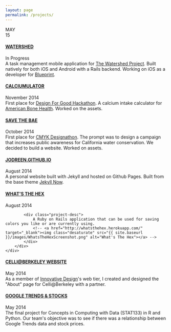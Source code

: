 ```yaml
---
layout: page
permalink: /projects/
---
```

<div class="section-container">
    <div class="project-square only-project-card">
    </div>
    <div class="date">
        <div class="month-name">
            MAY
        </div>
        <div class="year-num">
            15
        </div>
    </div>
    <div class="fourteen nov"></div>
    <section>
        <div class="month-page">
            <div class="project-square project-card">
                <div class="project-title">
                    <h4><a href="http://github.com/calblueprint/watershed">WATERSHED</a></h4>
                    <div class="project-date">
                        In Progress
                    </div>
                </div>
                <div class="project-desc">
                    A task management mobile application for <a href="http://www.thewatershedproject.org/home.php" target="_blank">The Watershed Project</a>. Built natively for both iOS and Android with a Rails backend. Working on iOS as a developer for <a href="http://bptech.berkeley.edu/" target="_blank">Blueprint</a>.
                </div>
            </div>
        </div>
    </section>
    <div class="oct"></div>
    <section>
        <div class="month-page">
            <div class="project-square project-card">
                <div class="project-title">
                    <h4><a href="https://calciumulator.herokuapp.com/">CALCIUMULATOR</a></h4>
                    <div class="project-date">
                        November 2014
                    </div>
                </div>
                <div class="project-desc">
                    First place for <a href="http://bptech.berkeley.edu/hackathon" target="_blank">Design For Good Hackathon</a>. A calcium intake calculator for <a href="http://www.americanbonehealth.org/" target="_blank">American Bone Health</a>. Worked on the assets.
                    <!-- <a href="http://calciumulator.herokuapp.com/" target="_blank"><img class="desaturate" src="{{ site.baseurl }}/images/Calciumulator.png" alt="Calciumulator"></a> -->
                </div>
            </div>
        </div>
    </section>
    <section>
     <div class="aug"></div>
     <div class="month-page">
        <div class="project-square project-card">
            <div class="project-title">
                <h4><a href="http://savethebae.herokuapp.com/">SAVE THE BAE</a></h4>
                <div class="project-date">
                    October 2014
                </div>
            </div>
            <div class="project-desc">
                First place for <a href="http://cmyk.innovativedesign.club/" target="_blank">CMYK Designathon</a>. The prompt was to design a campaign that increases public awareness for California water conservation. We decided to build a website. Worked on assets.
                <!-- <a href="http://savethebae.herokuapp.com/" target="_blank"><img class="desaturate" src="{{ site.baseurl }}/images/SaveTheBae.png" alt="Save The Bae"></a> -->
            </div>
        </div>
    </div>
</section>
<section>
    <div class="month-page">
        <div class="project-square project-card">
            <div class="project-title">
                <h4><a href="http://jodreen.github.io">JODREEN.GITHUB.IO</a></h4>
                <div class="project-date">
                    August 2014
                </div>
            </div>
            <div class="project-desc">
                A personal website built with Jekyll and hosted on Github Pages. Built from the base theme <a href="https://github.com/barryclark/jekyll-now" target="_blank">Jekyll Now</a>.
            </div>
        </div>
    </div>
</section>
<section>
    <div class="may"></div>
    <div class="month-page">
        <div class="project-square project-card">
            <div class="project-title">
                <h4><a href="http://whatsthehex.herokuapp.com" target="_blank">WHAT'S THE HEX</a></h4>
                <div class="project-date">
                    August 2014
                </div>
            </div>

            <div class="project-desc">
                A Ruby on Rails application that can be used for saving colors you like or are currently using.
                <!-- <a href="http://whatsthehex.herokuapp.com/" target="_blank"><img class="desaturate" src="{{ site.baseurl }}/images/WhatsTheHexScreenshot.png" alt="What's The Hex"></a> -->
            </div>
        </div>
    </div>
</section>
<section>
    <div class="month-page">
        <div  class="project-square project-card">
            <div class="project-title">
                <h4><a href="http://celli-berkeley.herokuapp.com/" target="_blank">CELLI@BERKELEY WEBSITE</a>
                </h4>
                <div class="project-date">
                    May 2014
                </div>
            </div>
            <div class="project-desc">
                As a member of <a href="http://innovativedesign.club/" target="_blank">Innovative Design</a>'s web tier, I created and designed the "About" page for Celli@Berkeley with a partner.
            </div>
            <!--         <!--             <a href="http://celli-berkeley.herokuapp.com/" target="_blank"><img class="desaturate" src="{{ site.baseurl }}/images/CelliScreenshot.png" alt="Celli@Berkeley Website"></a> -->
        </div>
    </div>
</section>
<section>
    <div class="month-page">
        <div class="project-square project-card">
            <div class="project-title">
                <h4><a href="http://jodreen.github.io/googletrends-stocks/" target="_blank">GOOGLE TRENDS & STOCKS</a></h4>
                <div class="project-date">
                    May 2014
                </div>
            </div>
            <div class="project-desc">
                The final project for Concepts in Computing with Data (STAT133) in R and Python. Our team's objective was to see if there was a relationship between Google Trends data and stock prices.
            </div>
        </div>
    </div>
</div>
</section>
</div>

